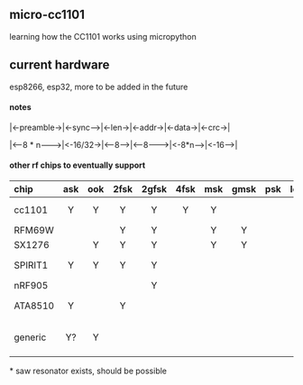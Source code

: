 ## micro-cc1101
learning how the CC1101 works using micropython

## current hardware
esp8266, esp32, more to be added in the future

#### notes

|<-preamble->|<-sync-->|<-len->|<-addr->|<-data->|<-crc->|

|<--8 * n--->|<-16/32->|<--8-->|<--8--->|<-8*n-->|<-16-->|

#### other rf chips to eventually support

|chip      |ask|ook|2fsk|2gfsk|4fsk|msk|gmsk|psk|lora|note|
|:--       |:-:|:-:|:-: |:-:  |:-: |:-:|:-: |:-:|:-: |:-  |
|cc1101    |Y  |Y  |Y   |Y    |Y   |Y  |    |   |    |reference chip|
|RFM69W    |   |   |Y   |Y    |    |Y  |Y   |   |    |    |
|SX1276    |   |Y  |Y   |Y    |    |Y  |Y   |   |Y   |    |
|SPIRIT1   |Y  |Y  |Y   |Y    |    |   |    |   |    |find dev board|
|nRF905    |   |   |    |Y    |    |   |    |   |    |    |
|ATA8510   |Y  |   |Y   |     |    |   |    |   |    |find dev board|
|generic   |Y? |Y  |    |     |    |   |    |   |    |actually possible?*|

\* saw resonator exists, should be possible 